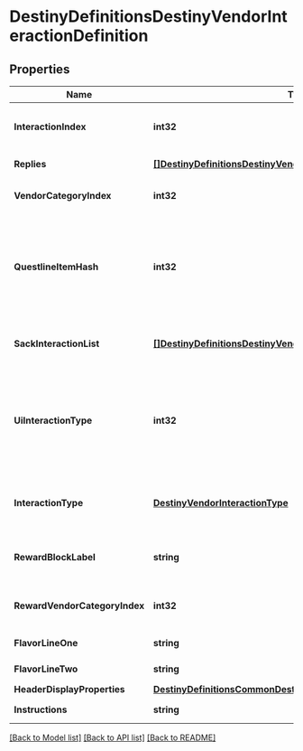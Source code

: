 # DestinyDefinitionsDestinyVendorInteractionDefinition

## Properties
Name | Type | Description | Notes
------------ | ------------- | ------------- | -------------
**InteractionIndex** | **int32** | The position of this interaction in its parent array. Note that this is NOT content agnostic, and should not be used as such. | [optional] 
**Replies** | [**[]DestinyDefinitionsDestinyVendorInteractionReplyDefinition**](Destiny.Definitions.DestinyVendorInteractionReplyDefinition.md) | The potential replies that the user can make to the interaction. | [optional] 
**VendorCategoryIndex** | **int32** | If &gt;&#x3D; 0, this is the category of sale items to show along with this interaction dialog. | [optional] 
**QuestlineItemHash** | **int32** | If this interaction dialog is about a quest, this is the questline related to the interaction. You can use this to show the quest overview, or even the character&#39;s status with the quest if you use it to find the character&#39;s current Quest Step by checking their inventory against this questlineItemHash&#39;s DestinyInventoryItemDefinition.setData. | [optional] 
**SackInteractionList** | [**[]DestinyDefinitionsDestinyVendorInteractionSackEntryDefinition**](Destiny.Definitions.DestinyVendorInteractionSackEntryDefinition.md) | If this interaction is meant to show you sacks, this is the list of types of sacks to be shown. If empty, the interaction is not meant to show sacks. | [optional] 
**UiInteractionType** | **int32** | A UI hint for the behavior of the interaction screen. This is useful to determine what type of interaction is occurring, such as a prompt to receive a rank up reward or a prompt to choose a reward for completing a quest. The hash isn&#39;t as useful as the Enum in retrospect, well what can you do. Try using interactionType instead. | [optional] 
**InteractionType** | [**DestinyVendorInteractionType**](Destiny.VendorInteractionType.md) | The enumerated version of the possible UI hints for vendor interactions, which is a little easier to grok than the hash found in uiInteractionType. | [optional] 
**RewardBlockLabel** | **string** | If this interaction is displaying rewards, this is the text to use for the header of the reward-displaying section of the interaction. | [optional] 
**RewardVendorCategoryIndex** | **int32** | If the vendor&#39;s reward list is sourced from one of his categories, this is the index into the category array of items to show. | [optional] 
**FlavorLineOne** | **string** | If the vendor interaction has flavor text, this is some of it. | [optional] 
**FlavorLineTwo** | **string** | If the vendor interaction has flavor text, this is the rest of it. | [optional] 
**HeaderDisplayProperties** | [**DestinyDefinitionsCommonDestinyDisplayPropertiesDefinition**](Destiny.Definitions.Common.DestinyDisplayPropertiesDefinition.md) | The header for the interaction dialog. | [optional] 
**Instructions** | **string** | The localized text telling the player what to do when they see this dialog. | [optional] 

[[Back to Model list]](../README.md#documentation-for-models) [[Back to API list]](../README.md#documentation-for-api-endpoints) [[Back to README]](../README.md)



